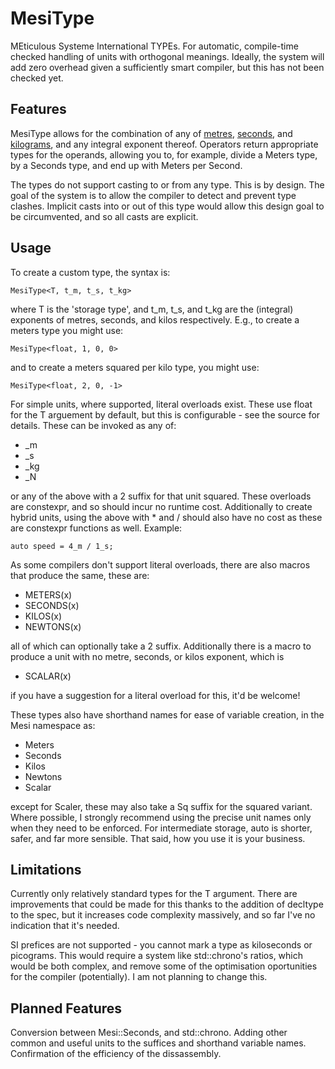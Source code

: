MesiType
========
MEticulous Systeme International TYPEs. For automatic, compile-time checked handling of units with orthogonal meanings. Ideally,
the system will add zero overhead given a sufficiently smart compiler, but this has not been checked yet.

Features
--------
MesiType allows for the combination of any of [metres](http://en.wikipedia.org/wiki/Metre), 
[seconds](http://en.wikipedia.org/wiki/Second), and [kilograms](http://en.wikipedia.org/wiki/Kilogram), and any integral exponent
thereof. Operators return appropriate types for the operands, allowing you to, for example, divide a Meters type, by a Seconds type,
and end up with Meters per Second.

The types do not support casting to or from any type. This is by design. The goal of the system is to allow the compiler to 
detect and prevent type clashes. Implicit casts into or out of this type would allow this design goal to be circumvented, and so
all casts are explicit.

Usage
-----
To create a custom type, the syntax is:

    MesiType<T, t_m, t_s, t_kg>
    
where T is the 'storage type', and t_m, t_s, and t_kg are the (integral) exponents of metres, seconds, and kilos respectively.
E.g., to create a meters type you might use:

    MesiType<float, 1, 0, 0>
    
and to create a meters squared per kilo type, you might use:

    MesiType<float, 2, 0, -1>

For simple units, where supported, literal overloads exist. These use float for the T arguement by default, but this is 
configurable - see the source for details. These can be invoked as any of:

* _m
* _s
* _kg
* _N

or any of the above with a 2 suffix for that unit squared. These overloads are constexpr, and so should incur no runtime cost.
Additionally to create hybrid units, using the above with * and / should also have no cost as these are constexpr functions as well.
Example:

    auto speed = 4_m / 1_s;

As some compilers don't support literal overloads, there are also macros that produce the same, these are:

* METERS(x)
* SECONDS(x)
* KILOS(x)
* NEWTONS(x)

all of which can optionally take a 2 suffix. Additionally there is a macro to produce a unit with no metre, seconds, or kilos exponent, which is

* SCALAR(x)

if you have a suggestion for a literal overload for this, it'd be welcome!

These types also have shorthand names for ease of variable creation, in the Mesi namespace as:

* Meters
* Seconds
* Kilos
* Newtons
* Scalar

except for Scaler, these may also take a Sq suffix for the squared variant. Where possible, I strongly recommend using the
precise unit names only when they need to be enforced. For intermediate storage, auto is shorter, safer, and far more sensible.
That said, how you use it is your business.

Limitations
-----------
Currently only relatively standard types for the T argument. There are improvements that could be made for this thanks to the
addition of decltype to the spec, but it increases code complexity massively, and so far I've no indication that it's needed.

SI prefices are not supported - you cannot mark a type as kiloseconds or picograms. This would require a system like std::chrono's
ratios, which would be both complex, and remove some of the optimisation oportunities for the compiler (potentially). I am not
planning to change this.

Planned Features
----------------

Conversion between Mesi::Seconds, and std::chrono.
Adding other common and useful units to the suffices and shorthand variable names.
Confirmation of the efficiency of the dissassembly.
